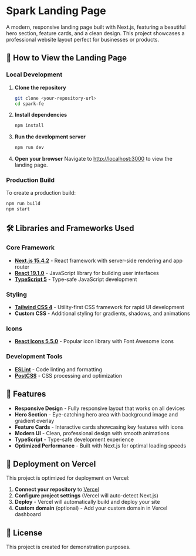 # Spark Landing Page

A modern, responsive landing page built with Next.js, featuring a beautiful hero section, feature cards, and a clean design. This project showcases a professional website layout perfect for businesses or products.

## 🚀 How to View the Landing Page

### Local Development

1. **Clone the repository**
   ```bash
   git clone <your-repository-url>
   cd spark-fe
   ```

2. **Install dependencies**
   ```bash
   npm install
   ```

3. **Run the development server**
   ```bash
   npm run dev
   ```

4. **Open your browser**
   Navigate to [http://localhost:3000](http://localhost:3000) to view the landing page.

### Production Build

To create a production build:

```bash
npm run build
npm start
```

## 🛠️ Libraries and Frameworks Used

### Core Framework
- **[Next.js 15.4.2](https://nextjs.org/)** - React framework with server-side rendering and app router
- **[React 19.1.0](https://reactjs.org/)** - JavaScript library for building user interfaces
- **[TypeScript 5](https://www.typescriptlang.org/)** - Type-safe JavaScript development

### Styling
- **[Tailwind CSS 4](https://tailwindcss.com/)** - Utility-first CSS framework for rapid UI development
- **Custom CSS** - Additional styling for gradients, shadows, and animations

### Icons
- **[React Icons 5.5.0](https://react-icons.github.io/react-icons/)** - Popular icon library with Font Awesome icons

### Development Tools
- **[ESLint](https://eslint.org/)** - Code linting and formatting
- **[PostCSS](https://postcss.org/)** - CSS processing and optimization

## 🎨 Features

- **Responsive Design** - Fully responsive layout that works on all devices
- **Hero Section** - Eye-catching hero area with background image and gradient overlay
- **Feature Cards** - Interactive cards showcasing key features with icons
- **Modern UI** - Clean, professional design with smooth animations
- **TypeScript** - Type-safe development experience
- **Optimized Performance** - Built with Next.js for optimal loading speeds

## 🚀 Deployment on Vercel

This project is optimized for deployment on Vercel:

1. **Connect your repository** to [Vercel](https://vercel.com)
2. **Configure project settings** (Vercel will auto-detect Next.js)
3. **Deploy** - Vercel will automatically build and deploy your site
4. **Custom domain** (optional) - Add your custom domain in Vercel dashboard

## 📝 License

This project is created for demonstration purposes.
